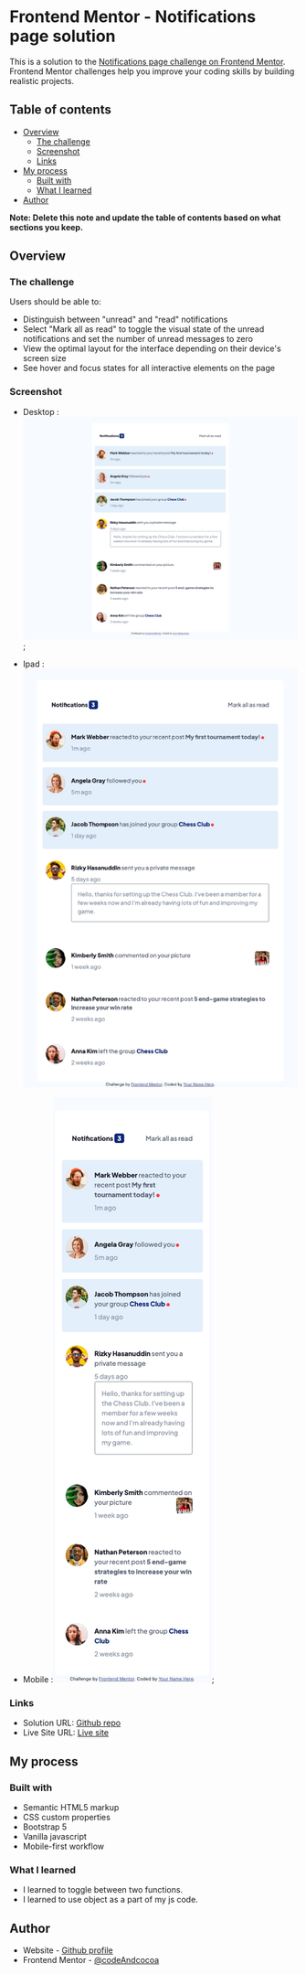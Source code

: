 # Frontend Mentor - Notifications page solution

This is a solution to the [Notifications page challenge on Frontend Mentor](https://www.frontendmentor.io/challenges/notifications-page-DqK5QAmKbC). Frontend Mentor challenges help you improve your coding skills by building realistic projects. 

## Table of contents

- [Overview](#overview)
  - [The challenge](#the-challenge)
  - [Screenshot](#screenshot)
  - [Links](#links)
- [My process](#my-process)
  - [Built with](#built-with)
  - [What I learned](#what-i-learned)
- [Author](#author)


**Note: Delete this note and update the table of contents based on what sections you keep.**

## Overview

### The challenge

Users should be able to:

- Distinguish between "unread" and "read" notifications
- Select "Mark all as read" to toggle the visual state of the unread notifications and set the number of unread messages to zero
- View the optimal layout for the interface depending on their device's screen size
- See hover and focus states for all interactive elements on the page

### Screenshot

- Desktop :![Desktop screenshot](./assets/images/desktop-scrn-version.jpeg);

- Ipad :![Ipad screenshot](./assets/images/ipad-scrn-version.jpeg)

- Mobile :![Mobile screenshot](./assets/images/mobile-scrn-version.jpeg);



### Links

- Solution URL: [Github repo](https://github.com/codeAndcocoa/notifications-page.git)
- Live Site URL: [Live site](https://your-live-site-url.com)

## My process

### Built with

- Semantic HTML5 markup
- CSS custom properties
- Bootstrap 5
- Vanilla javascript
- Mobile-first workflow



### What I learned
- I learned to toggle between two functions.
- I learned to use object as a part of my js code.




## Author

- Website - [Github profile](https://github.com/codeAndcocoa)
- Frontend Mentor - [@codeAndcocoa](https://www.frontendmentor.io/profile/codeAndcocoa)





